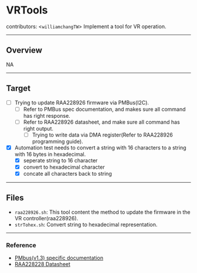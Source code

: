# VRTools
contributors: <`williamchangTW`>
Implement a tool for VR operation.

***
## Overview
NA

***
## Target
- [ ] Trying to update RAA228926 firmware via PMBus(I2C).
    - [ ] Refer to PMBus spec documentation, and makes sure all command has right response.
    - [ ] Refer to RAA228926 datasheet, and make sure all command has right output.
        - [ ] Trying to write data via DMA register(Refer to RAA228926 programming guide).
- [x] Automation test needs to convert a string with 16 characters to a string with 16 bytes in hexadecimal.
    - [x] seperate string to 16 character
    - [x] convert to hexadecimal character
    - [x] concate all characters back to string

***
## Files
- `raa228926.sh`: This tool content the method to update the firmware in the VR controller(raa228926).
- `strTohex.sh`: Convert string to hexadecimal representation.

***
### Reference
- [PMbus(v1.3) specific documentation](https://pmbus.org/specification-archives/)
- [RAA228228 Datasheet](https://www.renesas.com/us/en/products/power-power-management/computing-power-vrmimvp/digital-multiphase-dcdc-switching-controllers/raa228228-digital-double-output-20-phase-pwm-controller-adaptive-voltage-scaling-bus-avsbus#overview)